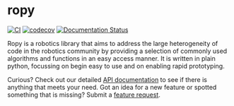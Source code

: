 # ropy

[![CI](https://github.com/FirefoxMetzger/ropy/actions/workflows/ci.yml/badge.svg)](https://github.com/FirefoxMetzger/ropy/actions/workflows/ci.yml)
[![codecov](https://codecov.io/gh/FirefoxMetzger/ropy/branch/main/graph/badge.svg?token=VNND9WET47)](https://codecov.io/gh/FirefoxMetzger/ropy)
[![Documentation Status](https://readthedocs.org/projects/robotics-python/badge/?version=latest)](https://robotics-python.readthedocs.io/en/latest/?badge=latest)

Ropy is a robotics library that aims to address the large heterogeneity of code
in the robotics community by providing a selection of commonly used algorithms
and functions in an easy access manner. It is written in plain python, focussing
on begin easy to use and on enabling rapid prototyping.

Curious? Check out our detailed [API
documentation](https://robotics-python.readthedocs.io/en/latest/api_reference.html)
to see if there is anything that meets your need. Got an idea for a new feature
or spotted something that is missing? Submit a [feature
request](https://github.com/FirefoxMetzger/ropy/issues).
